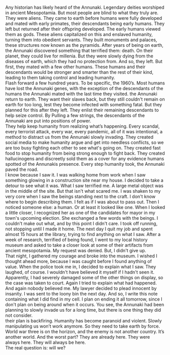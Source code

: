 Any historian has likely heard of the Annunaki. Legendary deities worshiped in ancient Mesopotamia. But most people are blind to what they truly are.  
They were aliens. They came to earth before humans were fully developed and mated with early primates, their descendants being early humans. They left but returned after their offspring developed. The early humans viewed them as gods. These aliens capitalized on this and enslaved humanity, turning them into obedient servants. They built monuments and palaces, these structures now known as the pyramids.  After years of being on earth, the Annunaki discovered something that terrified them: death. On their planet, they could live for millenia. But  they were slowly dying from the diseases of earth, which they had no protection from. And so, they left. But first, they mated with a few other humans. These humans and their descendants would be stronger and smarter than the rest of their kind, leading to them taking control and leading humanity.   
Flash forward a few hundred years. To be specific, the 1960’s. Most humans have lost the Annunaki genes, with the exception of the descendants of the humans the Annunaki mated with the last time they visited. the Annunaki return to earth. They want their slaves back, but they still couldn't remain on earth for too long, lest they become infected with something fatal. But they planned for this after they left. They enlist their remaining descendants to help seize control. By Pulling a few strings, the descendants of the Annunaki are put into positions of power.  
 They help keep humanity from realizing what’s happening. Every scandal, every terrorist attack, every war, every pandemic, all of it was intentional, a method to distract us from the Annunaki slowly invading. They created social media to make humanity argue and get into needless conflicts, so we are too busy fighting each other to see what's going on. They created fast food to stop humanity from being strong enough to fight back. They created hallucinogens and discreetly sold them as a cover for any evidence humans spotted of the Annunakis presence. Every step humanity took, the Annunaki paved the road.  
I know because I saw it. I was walking home from work when I saw something glowing in a construction site near my house. I decided to take a detour to see what it was. What I saw terrified me. A large metal object was in the middle of the site. But that isn't what scared me. I was shaken to my very core when I saw the beings standing next to the craft. I don't know where to begin describing them. I felt as if I was about to pass out. Then I noticed someone else: a human. Or at least it looked like one. When I looked a little closer, I recognized her as one of the candidates for mayor in my town's upcoming election. She exchanged a few words with the beings. I couldn't make out what, and by this point I didn't care. I took off running, not stopping until I made it home. The next day I quit my job and spent almost 15 hours at the library, trying to find anything on what I saw. After a week of research, terrified of being found, I went to my local history museum and asked to take a closer look at some of their artifacts from ancient mesopotamia. My request was denied. But, I didn't give up.  
That night, I gathered my courage and broke into the museum. I wished I thought ahead more, because I was caught before I found anything of value. When the police took me in, I decided to explain what I saw. They laughed, of course. I wouldn't have believed it myself if I hadn't seen it. Apparently, I had severely damaged some of the other things on display, so the case was taken to court. Again I tried to explain what had happened. And again nobody believed me. My lawyer decided to plead innocent by insanity. I was sent to the loony bin the next day. And so, I write this note containing what I did find in my cell. I plan on ending it all tomorrow, since I don't plan on being around when it occurs. You see, the Annunaki had been planning to slowly invade us for a long time, but there is one thing they did not consider.  
their plan is backfiring. Humanity has become paranoid and violent. Slowly manipulating us won’t work anymore. So they need to take earth by force.  
World war three is on the horizon, and the enemy is not another country. It’s another world. And the worst part? They are already here. They were always here. They will always be here.  
The real question is: will we?  
